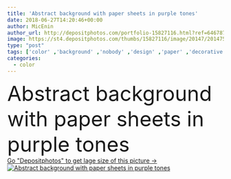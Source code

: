 ```yaml
---
title: 'Abstract background with paper sheets in purple tones'
date: 2018-06-27T14:20:46+00:00
author: MicEnin
author_url: http://depositphotos.com/portfolio-15827116.html?ref=64678756
image: https://st4.depositphotos.com/thumbs/15827116/image/20147/201475246/api_thumb_450.jpg?forcejpeg=true
type: "post"
tags: ['color' ,'background' ,'nobody' ,'design' ,'paper' ,'decorative' ,'empty' ,'texture' ,'colour' ,'pattern' ,'creativity' ,'style' ,'modern' ,'backdrop' ,'creative' ,'concept' ,'purple' ,'blank' ,'wallpaper' ,'material' ,'textured' ,'template' ,'surface' ,'page' ,'detailed' ,'sheet' ,'fine' ,'copy space' ]
categories: 
  - color
---
```

<div aling="center">
            <font size="60"> Abstract background with paper sheets in purple tones</font>   
</div>
<div>
    <a href='https://depositphotos.com/201475246/stock-photo-abstract-background-paper-sheets-purple.html?ref=64678756' target=_blank > Go "Depositphotos" to get lage size of this picture ->
        <img href='https://depositphotos.com/201475246/stock-photo-abstract-background-paper-sheets-purple.html?ref=64678756' src='https://st4.depositphotos.com/15827116/20147/i/950/depositphotos_201475246-stock-photo-abstract-background-paper-sheets-purple.jpg?forcejpeg=true' alt='Abstract background with paper sheets in purple tones' >
    </a>
</div>
